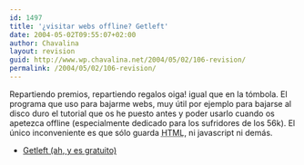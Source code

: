 ```yaml
---
id: 1497
title: '¿visitar webs offline? Getleft'
date: 2004-05-02T09:55:07+02:00
author: Chavalina
layout: revision
guid: http://www.wp.chavalina.net/2004/05/02/106-revision/
permalink: /2004/05/02/106-revision/
---
```

Repartiendo premios, repartiendo regalos oiga! igual que en la tómbola. El programa que uso para bajarme webs, muy útil por ejemplo para bajarse al disco duro el tutorial que os he puesto antes y poder usarlo cuando os apetezca offline (especialmente dedicado para los sufridores de los 56k). El único inconveniente es que sólo guarda <acronym title="HyperText Markup Language">HTML</acronym>, ni javascript ni demás. 

  * <a href="http://personal.iddeo.es/andresgarci/getleft/english/download.html" target="_blank">Getleft (ah, y es gratuito)</a>